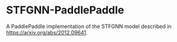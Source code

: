 # STFGNN-PaddlePaddle
A PaddlePaddle implementation of the STFGNN model described in https://arxiv.org/abs/2012.09641.

